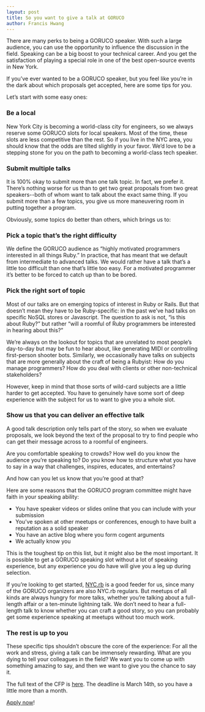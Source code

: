 ```yaml
---
layout: post
title: So you want to give a talk at GORUCO
author: Francis Hwang
---
```

There are many perks to being a GORUCO speaker. With such a large audience, you can use the opportunity to influence the discussion in the field. Speaking can be a big boost to your technical career. And you get the satisfaction of playing a special role in one of the best open-source events in New York.

If you’ve ever wanted to be a GORUCO speaker, but you feel like you’re
in the dark about which proposals get accepted, here are some tips for you.

Let’s start with some easy ones:

### Be a local

New York City is becoming a world-class city for engineers, so we always reserve some GORUCO slots for local speakers. Most of the time, these slots are less competitive than the rest. So if you live in the NYC area, you should know that the odds are tilted slightly in your favor. We’d love to be a stepping stone for you on the path to becoming a world-class tech speaker.

### Submit multiple talks

It is 100% okay to submit more than one talk topic. In fact, we prefer it. There’s nothing worse for us than to get two great proposals from two great speakers--both of whom want to talk about the exact same thing. If you submit more than a few topics, you give us more maneuvering room in putting together a program.

Obviously, some topics do better than others, which brings us to:

### Pick a topic that’s the right difficulty

We define the GORUCO audience as “highly motivated programmers interested in all things Ruby.” In practice, that has meant that we default from intermediate to advanced talks. We would rather have a talk that’s a little too difficult than one that’s little too easy. For a motivated programmer it’s better to be forced to catch up than to be bored.

### Pick the right sort of topic

Most of our talks are on emerging topics of interest in Ruby or Rails. But that doesn’t mean they have to be Ruby-specific: in the past we’ve had talks on specific NoSQL stores or Javascript. The question to ask is not, “is this about Ruby?” but rather “will a roomful of Ruby programmers be interested in hearing about this?”

We’re always on the lookout for topics that are unrelated to most people’s day-to-day but may be fun to hear about, like generating MIDI or controlling first-person shooter bots. Similarly, we occasionally have talks on subjects that are more generally about the craft of being a Rubyist: How do you manage programmers? How do you deal with clients or other non-technical stakeholders?

However, keep in mind that those sorts of wild-card subjects are a little harder to get accepted. You have to genuinely have some sort of deep experience with the subject for us to want to give you a whole slot. 

### Show us that you can deliver an effective talk

A good talk description only tells part of the story, so when we evaluate proposals, we look beyond the text of the proposal to try to find people who can get their message across to a roomful of engineers.

Are you comfortable speaking to crowds? How well do you know the audience you’re speaking to? Do you know how to structure what you have to say in a way that challenges, inspires, educates, and entertains?

And how can you let us know that you’re good at that?

Here are some reasons that the GORUCO program committee might have faith in your speaking ability:

* You have speaker videos or slides online that you can include with your submission
* You’ve spoken at other meetups or conferences, enough to have built a reputation as a solid speaker
* You have an active blog where you form cogent arguments
* We actually know you

This is the toughest tip on this list, but it might also be the most important. It is possible to get a GORUCO speaking slot without a lot of speaking experience, but any experience you do have will give you a leg up during selection.

If you’re looking to get started,
[NYC.rb](http://www.meetup.com/NYC-rb/) is a good feeder for us, since many of the GORUCO organizers are also NYC.rb regulars. But meetups of all kinds are always hungry for more talks, whether you’re talking about a full-length affair or a ten-minute lightning talk. We don’t need to hear a full-length talk to know whether you can craft a good story, so you can probably get some experience speaking at meetups without too much work.

### The rest is up to you

These specific tips shouldn’t obscure the core of the experience: For all the work and stress, giving a talk can be immensely rewarding. What are you dying to tell your colleagues in the field? We want you to come up with something amazing to say, and then we want to give you the chance to say it.

The full text of the CFP is
[here](http://goruco.wufoo.com/forms/goruco-2013-call-for-proposals/). The deadline is March 14th, so you have a little more than a month.

[Apply
now](http://goruco.wufoo.com/forms/goruco-2013-call-for-proposals/)!

